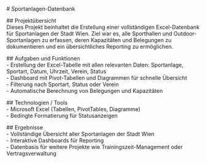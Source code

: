 \# Sportanlagen-Datenbank

\#\# Projektübersicht  
Dieses Projekt beinhaltet die Erstellung einer vollständigen Excel-Datenbank für Sportanlagen der Stadt Wien. Ziel war es, alle Sporthallen und Outdoor-Sportanlagen zu erfassen, deren Kapazitäten und Belegungen zu dokumentieren und ein übersichtliches Reporting zu ermöglichen.

\#\# Aufgaben und Funktionen  
\- Erstellung der Excel-Tabelle mit allen relevanten Daten: Sportanlage, Sportart, Datum, Uhrzeit, Verein, Status  
\- Dashboard mit Pivot-Tabellen und Diagrammen für schnelle Übersicht  
\- Filterung nach Sportart, Status oder Verein  
\- Automatische Berechnung von Belegungen und Kapazitäten

\#\# Technologien / Tools  
\- Microsoft Excel (Tabellen, PivotTables, Diagramme)  
\- Bedingte Formatierung für Statusanzeigen

\#\# Ergebnisse  
\- Vollständige Übersicht aller Sportanlagen der Stadt Wien  
\- Interaktive Dashboards für Reporting  
\- Datenbasis für weitere Projekte wie Trainingszeit-Management oder Vertragsverwaltung
